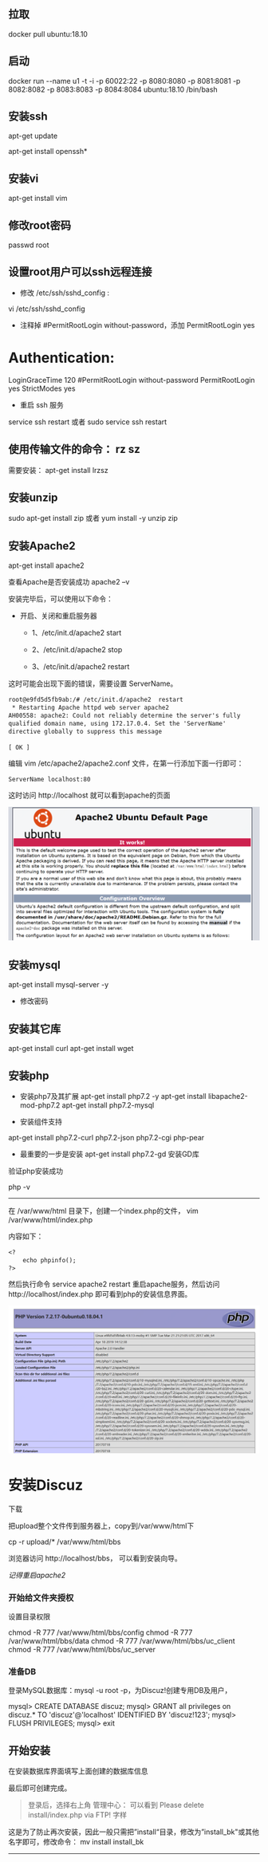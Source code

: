 ## 拉取

docker pull ubuntu:18.10

## 启动

docker run --name u1 -t -i -p 60022:22 -p 8080:8080 -p 8081:8081 -p 8082:8082 -p 8083:8083 -p 8084:8084 ubuntu:18.10 /bin/bash 

## 安装ssh

apt-get update

apt-get install openssh*

## 安装vi

apt-get install vim


## 修改root密码

passwd root

## 设置root用户可以ssh远程连接

- 修改 /etc/ssh/sshd_config :

vi /etc/ssh/sshd_config

- 注释掉 #PermitRootLogin without-password，添加 PermitRootLogin yes

# Authentication:
LoginGraceTime 120
#PermitRootLogin without-password
PermitRootLogin yes
StrictModes yes

- 重启 ssh  服务

service ssh restart
或者  sudo service ssh restart


## 使用传输文件的命令： rz  sz
需要安装：  apt-get install lrzsz

## 安装unzip

sudo apt-get install zip 或者 yum install -y unzip zip

## 安装Apache2

apt-get install apache2

查看Apache是否安装成功
apache2 –v

安装完毕后，可以使用以下命令：

- 开启、关闭和重启服务器

    + 1、/etc/init.d/apache2 start

    + 2、/etc/init.d/apache2 stop

    + 3、/etc/init.d/apache2 restart

这时可能会出现下面的错误，需要设置 ServerName。

```
root@e9fd5d5fb9ab:/# /etc/init.d/apache2  restart
 * Restarting Apache httpd web server apache2                                                            AH00558: apache2: Could not reliably determine the server's fully qualified domain name, using 172.17.0.4. Set the 'ServerName' directive globally to suppress this message
                                                                                                  [ OK ]
```

编辑 vim /etc/apache2/apache2.conf 文件，在第一行添加下面一行即可：
```
ServerName localhost:80
```

这时访问 http://localhost 就可以看到apache的页面

![](img/mk-2019-05-31-19-51-02.png)

## 安装mysql

apt-get install mysql-server -y

- 修改密码



## 安装其它库

apt-get install curl
apt-get install wget


## 安装php

- 安装php7及其扩展
apt-get install php7.2 -y
apt-get install libapache2-mod-php7.2
apt-get install php7.2-mysql

- 安装组件支持

apt-get install php7.2-curl php7.2-json php7.2-cgi php-pear

- 最重要的一步是安装 apt-get install php7.2-gd  安装GD库

验证php安装成功

php -v

---
在 /var/www/html 目录下，创建一个index.php的文件，
vim /var/www/html/index.php

内容如下：
```
<?
    echo phpinfo();
?>
```
然后执行命令 service apache2 restart 重启apache服务，然后访问 http://localhost/index.php 即可看到php的安装信息界面。

![](img/mk-2019-05-31-19-51-53.png)

# 安装Discuz

下载

把upload整个文件传到服务器上，copy到/var/www/html下

cp -r upload/* /var/www/html/bbs

浏览器访问  http://localhost/bbs， 可以看到安装向导。

*记得重启apache2*

### 开始给文件夹授权

设置目录权限

chmod -R 777 /var/www/html/bbs/config
chmod -R 777 /var/www/html/bbs/data
chmod -R 777 /var/www/html/bbs/uc_client
chmod -R 777 /var/www/html/bbs/uc_server

### 准备DB

登录MySQL数据库：mysql -u root -p，为Discuz!创建专用DB及用户，

mysql> CREATE DATABASE discuz;
mysql> GRANT all privileges on discuz.* TO 'discuz'@'localhost' IDENTIFIED BY 'discuz!123';
mysql> FLUSH PRIVILEGES;
mysql> exit



## 开始安装

在安装数据库界面填写上面创建的数据库信息

最后即可创建完成。


> 登录后，选择右上角 管理中心： 可以看到 Please delete install/index.php via FTP! 字样

这是为了防止再次安装，因此一般只需把”install“目录，修改为”install_bk"或其他名字即可，修改命令： 
mv  install  install_bk






---